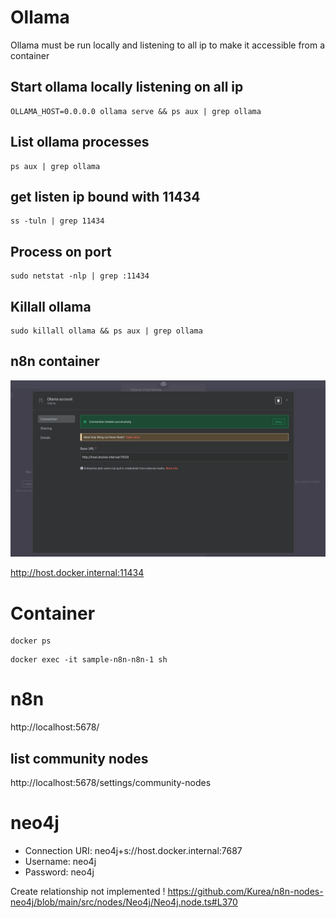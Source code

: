 # Ollama

Ollama must be run locally and listening to all ip to make it accessible from a container

## Start ollama locally listening on all ip
```shell
OLLAMA_HOST=0.0.0.0 ollama serve && ps aux | grep ollama
```

## List ollama processes
```shell
ps aux | grep ollama
```

## get listen ip bound with 11434
```shell
ss -tuln | grep 11434
```

## Process on port
```shell
sudo netstat -nlp | grep :11434
```

## Killall ollama
```shell
sudo killall ollama && ps aux | grep ollama
```

## n8n container

![img.png](img.png)

http://host.docker.internal:11434

# Container
```shell
docker ps
```

```shell
docker exec -it sample-n8n-n8n-1 sh
```

# n8n
http://localhost:5678/

## list community nodes
http://localhost:5678/settings/community-nodes

# neo4j

- Connection URI: neo4j+s://host.docker.internal:7687
- Username: neo4j
- Password: neo4j

Create relationship not implemented ! https://github.com/Kurea/n8n-nodes-neo4j/blob/main/src/nodes/Neo4j/Neo4j.node.ts#L370

